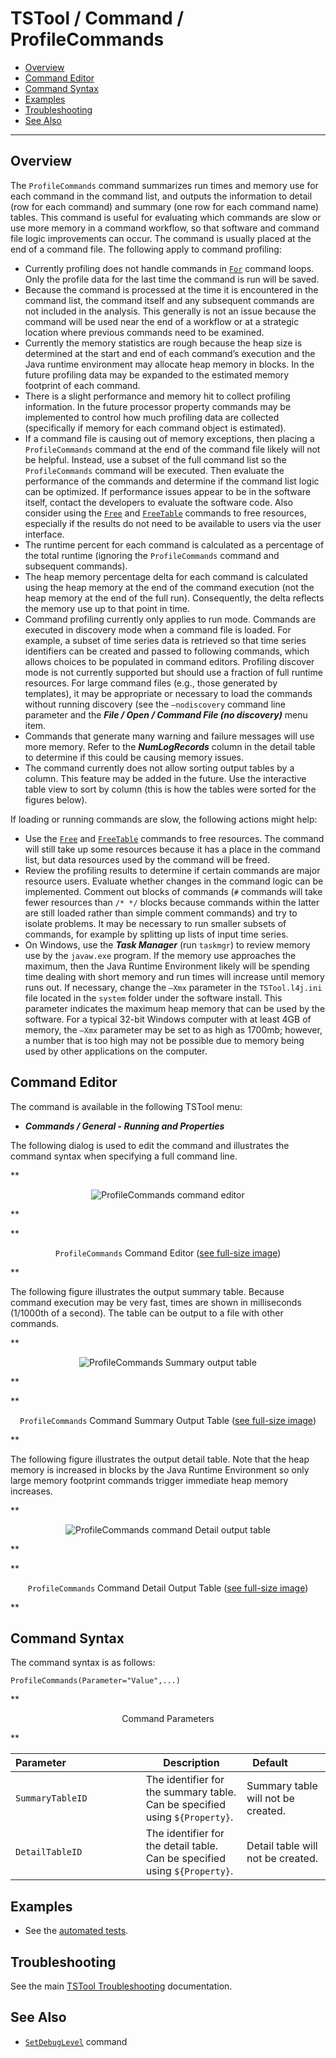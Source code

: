# TSTool / Command / ProfileCommands #

*   [Overview](#overview)
*   [Command Editor](#command-editor)
*   [Command Syntax](#command-syntax)
*   [Examples](#examples)
*   [Troubleshooting](#troubleshooting)
*   [See Also](#see-also)

-------------------------

## Overview ##

The `ProfileCommands` command summarizes run times and memory use for each command in the command list,
and outputs the information to detail (row for each command)
and summary (one row for each command name) tables.
This command is useful for evaluating which commands are slow or use more memory in a command workflow,
so that software and command file logic improvements can occur.
The command is usually placed at the end of a command file.  The following apply to command profiling:

*   Currently profiling does not handle commands in [`For`](../For/For.md) command loops.
    Only the profile data for the last time the command is run will be saved.
*   Because the command is processed at the time it is encountered in the command list,
    the command itself and any subsequent commands are not included in the analysis.
    This generally is not an issue because the command will be used near the
    end of a workflow or at a strategic location where previous commands need to be examined.
*   Currently the memory statistics are rough because the heap size is determined at
    the start and end of each command’s execution and the Java runtime environment may
    allocate heap memory in blocks.
    In the future profiling data may be expanded to the estimated memory footprint of each command.
*   There is a slight performance and memory hit to collect profiling information.
    In the future processor property commands may be implemented to control how much profiling
    data are collected (specifically if memory for each command object is estimated).
*   If a command file is causing out of memory exceptions,
    then placing a `ProfileCommands` command at the end of the command file likely will not be helpful.
    Instead, use a subset of the full command list so the `ProfileCommands` command will be executed.
    Then evaluate the performance of the commands and determine if the command list logic can be optimized.
    If performance issues appear to be in the software itself,
    contact the developers to evaluate the software code.
    Also consider using the [`Free`](../Free/Free.md) and [`FreeTable`](../FreeTable/FreeTable.md) commands to free resources,
    especially if the results do not need to be available to users via the user interface.
*   The runtime percent for each command is calculated as a percentage of the
    total runtime (ignoring the `ProfileCommands` command and subsequent commands).
*   The heap memory percentage delta for each command is calculated using the heap memory
    at the end of the command execution (not the heap memory at the end of the full run).
    Consequently, the delta reflects the memory use up to that point in time.
*   Command profiling currently only applies to run mode.
    Commands are executed in discovery mode when a command file is loaded.
    For example, a subset of time series data is retrieved so that time series
    identifiers can be created and passed to following commands,
    which allows choices to be populated in command editors.
    Profiling discover mode is not currently supported but should use a fraction of full runtime resources.
    For large command files (e.g., those generated by templates),
    it may be appropriate or necessary to load the commands without running discovery
    (see the `–nodiscovery` command line parameter and the ***File / Open / Command File (no discovery)*** menu item.
*   Commands that generate many warning and failure messages will use more memory.
    Refer to the ***NumLogRecords*** column in the detail table to determine if this could be causing memory issues.
*   The command currently does not allow sorting output tables by a column.
    This feature may be added in the future.
    Use the interactive table view to sort by column (this is how the tables were sorted for the figures below).

If loading or running commands are slow, the following actions might help:

*   Use the [`Free`](../Free/Free.md) and [`FreeTable`](../FreeTable/FreeTable.md) commands to free resources.
    The command will still take up some resources because it has a place in the command list,
    but data resources used by the command will be freed.
*   Review the profiling results to determine if certain commands are major resource users.
    Evaluate whether changes in the command logic can be implemented.
    Comment out blocks of commands (`#` commands will take fewer resources than `/* */` blocks
    because commands within the latter are still loaded rather than simple comment commands) and try to isolate problems.
    It may be necessary to run smaller subsets of commands, for example by splitting up lists of input time series.
*   On Windows, use the ***Task Manager*** (run `taskmgr`) to review memory use by the `javaw.exe` program.
    If the memory use approaches the maximum, then the Java Runtime Environment likely will
    be spending time dealing with short memory and run times will increase until memory runs out.
    If necessary, change the `–Xmx` parameter in the `TSTool.l4j.ini` file located in the
    `system` folder under the software install.
    This parameter indicates the maximum heap memory that can be used by the software.
    For a typical 32-bit Windows computer with at least 4GB of memory,
    the `–Xmx` parameter may be set to as high as 1700mb;
    however, a number that is too high may not be possible due to memory being used by other applications on the computer.

## Command Editor ##

The command is available in the following TSTool menu:

*   ***Commands / General - Running and Properties***

The following dialog is used to edit the command and illustrates the command syntax when specifying a full command line.

**<p style="text-align: center;">
![ProfileCommands command editor](ProfileCommands.png)
</p>**

**<p style="text-align: center;">
`ProfileCommands` Command Editor (<a href="../ProfileCommands.png">see full-size image</a>)
</p>**

The following figure illustrates the output summary table.
Because command execution may be very fast, times are shown in milliseconds (1/1000th of a second).
The table can be output to a file with other commands.

**<p style="text-align: center;">
![ProfileCommands Summary output table](ProfileCommands_Summary.png)
</p>**

**<p style="text-align: center;">
`ProfileCommands` Command Summary Output Table (<a href="../ProfileCommands_Summary.png">see full-size image</a>)
</p>**

The following figure illustrates the output detail table.
Note that the heap memory is increased in blocks by the Java Runtime Environment
so only large memory footprint commands trigger immediate heap memory increases.

**<p style="text-align: center;">
![ProfileCommands command Detail output table](ProfileCommands_Detail.png)
</p>**

**<p style="text-align: center;">
`ProfileCommands` Command Detail Output Table (<a href="../ProfileCommands_Detail.png">see full-size image</a>)
</p>**

## Command Syntax ##

The command syntax is as follows:

```text
ProfileCommands(Parameter="Value",...)
```
**<p style="text-align: center;">
Command Parameters
</p>**

| **Parameter**&nbsp;&nbsp;&nbsp;&nbsp;&nbsp;&nbsp;&nbsp;&nbsp;&nbsp;&nbsp;&nbsp;&nbsp;&nbsp;&nbsp;&nbsp;&nbsp;&nbsp;&nbsp;&nbsp;&nbsp;&nbsp;&nbsp;&nbsp;&nbsp;&nbsp;&nbsp; | **Description** | **Default**&nbsp;&nbsp;&nbsp;&nbsp;&nbsp;&nbsp;&nbsp;&nbsp;&nbsp;&nbsp; |
| --------------|-----------------|----------------- |
|`SummaryTableID`|The identifier for the summary table.  Can be specified using `${Property}`.|Summary table will not be created.|
|`DetailTableID`|The identifier for the detail table.  Can be specified using `${Property}`.|Detail table will not be created.|

## Examples ##

*   See the [automated tests](https://github.com/OpenCDSS/cdss-app-tstool-test/tree/master/test/commands/ProfileCommands).

## Troubleshooting ##

See the main [TSTool Troubleshooting](../../troubleshooting/troubleshooting.md) documentation.

## See Also ##

*   [`SetDebugLevel`](../SetDebugLevel/SetDebugLevel.md) command
